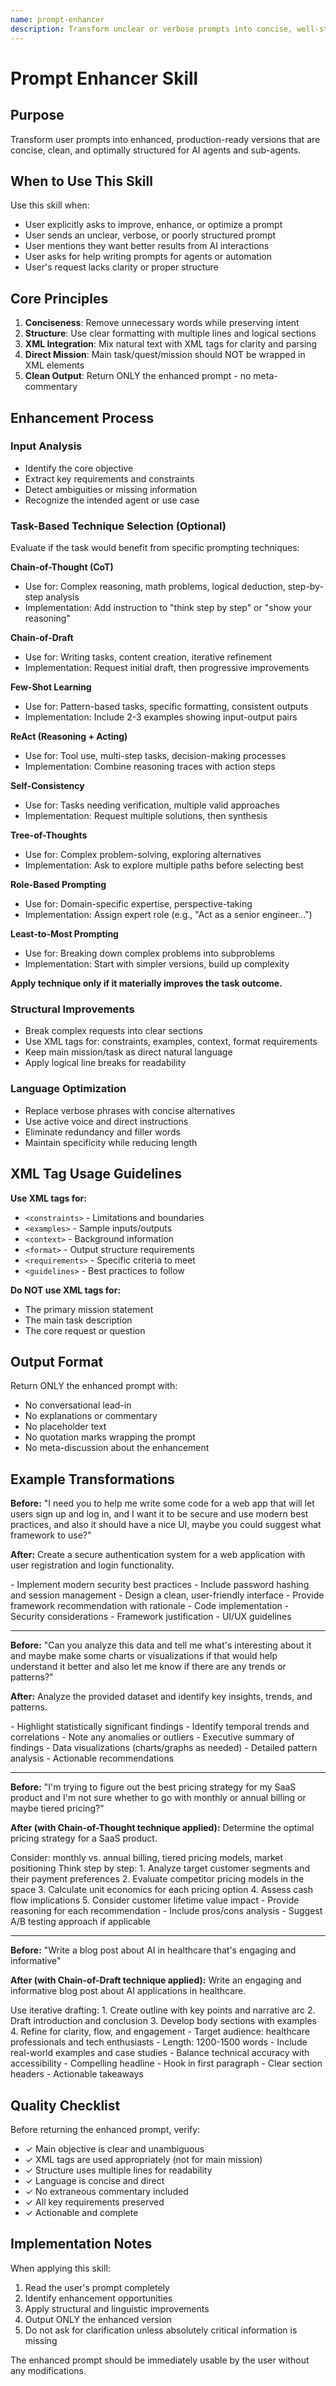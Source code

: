 ```yaml
---
name: prompt-enhancer
description: Transform unclear or verbose prompts into concise, well-structured prompts for AI agents. Use when user requests "improve prompt", "enhance prompt", "make it better", or sends unclear/verbose requests.
---
```


# Prompt Enhancer Skill

## Purpose

Transform user prompts into enhanced, production-ready versions that are concise, clean, and optimally structured for AI agents and sub-agents.

## When to Use This Skill

Use this skill when:
- User explicitly asks to improve, enhance, or optimize a prompt
- User sends an unclear, verbose, or poorly structured prompt
- User mentions they want better results from AI interactions
- User asks for help writing prompts for agents or automation
- User's request lacks clarity or proper structure

## Core Principles

1. **Conciseness**: Remove unnecessary words while preserving intent
2. **Structure**: Use clear formatting with multiple lines and logical sections
3. **XML Integration**: Mix natural text with XML tags for clarity and parsing
4. **Direct Mission**: Main task/quest/mission should NOT be wrapped in XML elements
5. **Clean Output**: Return ONLY the enhanced prompt - no meta-commentary

## Enhancement Process

### Input Analysis
- Identify the core objective
- Extract key requirements and constraints
- Detect ambiguities or missing information
- Recognize the intended agent or use case

### Task-Based Technique Selection (Optional)
Evaluate if the task would benefit from specific prompting techniques:

**Chain-of-Thought (CoT)**
- Use for: Complex reasoning, math problems, logical deduction, step-by-step analysis
- Implementation: Add instruction to "think step by step" or "show your reasoning"

**Chain-of-Draft**
- Use for: Writing tasks, content creation, iterative refinement
- Implementation: Request initial draft, then progressive improvements

**Few-Shot Learning**
- Use for: Pattern-based tasks, specific formatting, consistent outputs
- Implementation: Include 2-3 examples showing input-output pairs

**ReAct (Reasoning + Acting)**
- Use for: Tool use, multi-step tasks, decision-making processes
- Implementation: Combine reasoning traces with action steps

**Self-Consistency**
- Use for: Tasks needing verification, multiple valid approaches
- Implementation: Request multiple solutions, then synthesis

**Tree-of-Thoughts**
- Use for: Complex problem-solving, exploring alternatives
- Implementation: Ask to explore multiple paths before selecting best

**Role-Based Prompting**
- Use for: Domain-specific expertise, perspective-taking
- Implementation: Assign expert role (e.g., "Act as a senior engineer...")

**Least-to-Most Prompting**
- Use for: Breaking down complex problems into subproblems
- Implementation: Start with simpler versions, build up complexity

**Apply technique only if it materially improves the task outcome.**

### Structural Improvements
- Break complex requests into clear sections
- Use XML tags for: constraints, examples, context, format requirements
- Keep main mission/task as direct natural language
- Apply logical line breaks for readability

### Language Optimization
- Replace verbose phrases with concise alternatives
- Use active voice and direct instructions
- Eliminate redundancy and filler words
- Maintain specificity while reducing length

## XML Tag Usage Guidelines

**Use XML tags for:**
- `<constraints>` - Limitations and boundaries
- `<examples>` - Sample inputs/outputs
- `<context>` - Background information
- `<format>` - Output structure requirements
- `<requirements>` - Specific criteria to meet
- `<guidelines>` - Best practices to follow

**Do NOT use XML tags for:**
- The primary mission statement
- The main task description
- The core request or question

## Output Format

Return ONLY the enhanced prompt with:
- No conversational lead-in
- No explanations or commentary
- No placeholder text
- No quotation marks wrapping the prompt
- No meta-discussion about the enhancement

## Example Transformations

**Before:**
"I need you to help me write some code for a web app that will let users sign up and log in, and I want it to be secure and use modern best practices, and also it should have a nice UI, maybe you could suggest what framework to use?"

**After:**
Create a secure authentication system for a web application with user registration and login functionality.

<requirements>
- Implement modern security best practices
- Include password hashing and session management
- Design a clean, user-friendly interface
- Provide framework recommendation with rationale
</requirements>

<format>
- Code implementation
- Security considerations
- Framework justification
- UI/UX guidelines
</format>

---

**Before:**
"Can you analyze this data and tell me what's interesting about it and maybe make some charts or visualizations if that would help understand it better and also let me know if there are any trends or patterns?"

**After:**
Analyze the provided dataset and identify key insights, trends, and patterns.

<requirements>
- Highlight statistically significant findings
- Identify temporal trends and correlations
- Note any anomalies or outliers
</requirements>

<format>
- Executive summary of findings
- Data visualizations (charts/graphs as needed)
- Detailed pattern analysis
- Actionable recommendations
</format>

---

**Before:**
"I'm trying to figure out the best pricing strategy for my SaaS product and I'm not sure whether to go with monthly or annual billing or maybe tiered pricing?"

**After (with Chain-of-Thought technique applied):**
Determine the optimal pricing strategy for a SaaS product.

<context>
Consider: monthly vs. annual billing, tiered pricing models, market positioning
</context>

<approach>
Think step by step:
1. Analyze target customer segments and their payment preferences
2. Evaluate competitor pricing models in the space
3. Calculate unit economics for each pricing option
4. Assess cash flow implications
5. Consider customer lifetime value impact
</approach>

<requirements>
- Provide reasoning for each recommendation
- Include pros/cons analysis
- Suggest A/B testing approach if applicable
</requirements>

---

**Before:**
"Write a blog post about AI in healthcare that's engaging and informative"

**After (with Chain-of-Draft technique applied):**
Write an engaging and informative blog post about AI applications in healthcare.

<approach>
Use iterative drafting:
1. Create outline with key points and narrative arc
2. Draft introduction and conclusion
3. Develop body sections with examples
4. Refine for clarity, flow, and engagement
</approach>

<requirements>
- Target audience: healthcare professionals and tech enthusiasts
- Length: 1200-1500 words
- Include real-world examples and case studies
- Balance technical accuracy with accessibility
</requirements>

<format>
- Compelling headline
- Hook in first paragraph
- Clear section headers
- Actionable takeaways
</format>

## Quality Checklist

Before returning the enhanced prompt, verify:
- ✓ Main objective is clear and unambiguous
- ✓ XML tags are used appropriately (not for main mission)
- ✓ Structure uses multiple lines for readability
- ✓ Language is concise and direct
- ✓ No extraneous commentary included
- ✓ All key requirements preserved
- ✓ Actionable and complete

## Implementation Notes

When applying this skill:
1. Read the user's prompt completely
2. Identify enhancement opportunities
3. Apply structural and linguistic improvements
4. Output ONLY the enhanced version
5. Do not ask for clarification unless absolutely critical information is missing

The enhanced prompt should be immediately usable by the user without any modifications.
